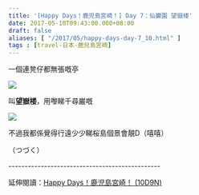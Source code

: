 ```yaml
---
title: '[Happy Days！鹿児島宮崎！] Day 7：仙巌園 望嶽楼'
date: 2017-05-10T09:43:00.000+08:00
draft: false
aliases: [ "/2017/05/happy-days-day-7_10.html" ]
tags : [travel-日本-鹿兒島宮崎]
---
```


一個連凳仔都無張嘅亭  

![](/images/kojkmi7d16a.jpg)

叫**望嶽楼**，用嚟睇千尋巌嘅  

![](/images/kojkmi7d16.jpg)

不過我都係覺得行遠少少睇桜島個景會靚D（嘻嘻）  
  
  
  
（つづく）  
  
\-----------------------------------------------  
  
延伸閱讀：[Happy Days！鹿児島宮崎！ (10D9N)](https://hidie.net/kojkmi10d9n/)
